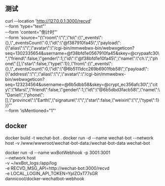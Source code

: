 ## 测试
curl --location 'http://127.0.0.1:3000/recvd' \
--form 'type="text"' \
--form 'content="倒计时"' \
--form 'source="{\\\"room\\\":\\\"\\\",\\\"to\\\":{\\\"_events\\\":{},\\\"_eventsCount\\\":0,\\\"id\\\":\\\"@f387910fa45\\\",\\\"payload\\\":{\\\"alias\\\":\\\"\\\",\\\"avatar\\\":\\\"/cgi-bin/mmwebwx-bin/webwxgeticon?seq=1302335654&username=@f38bfd1e0567910fa45&skey=@crypaafc30\\\",\\\"friend\\\":false,\\\"gender\\\":1,\\\"id\\\":\\\"@f38bfd1e10fa45\\\",\\\"name\\\":\\\"ch.\\\",\\\"phone\\\":[],\\\"star\\\":false,\\\"type\\\":1}},\\\"from\\\":{\\\"_events\\\":{},\\\"_eventsCount\\\":0,\\\"id\\\":\\\"@6b5111dcc269b6901fbb58\\\",\\\"payload\\\":{\\\"address\\\":\\\"\\\",\\\"alias\\\":\\\"\\\",\\\"avatar\\\":\\\"/cgi-bin/mmwebwx-bin/webwxgeticon?seq=123234564&username=@6b5dbb58&skey=@crypt_ec356afc30\\\",\\\"city\\\":\\\"Mars\\\",\\\"friend\\\":false,\\\"gender\\\":1,\\\"id\\\":\\\"@6b5dbd3facb58\\\",\\\"name\\\":\\\"Daniel\\\",\\\"phone\\\":[],\\\"province\\\":\\\"Earth\\\",\\\"signature\\\":\\\"\\\",\\\"star\\\":false,\\\"weixin\\\":\\\"\\\",\\\"type\\\":1}}}"' \
--form 'isMentioned="1"'

## docker
docker build -t wechat-bot .
docker run -d --name wechat-bot --network host -v /www/wwwroot/wechat-bot-data:/wechat-bot-data wechat-bot

docker run -d --name wxBotWebhook -p 3001:3001 \
--network host \
-v ~/wxBot_logs:/app/log \
-e RECVD_MSG_API=http://wechat-bot:3000/recvd \
-e LOCAL_LOGIN_API_TOKEN=YpIZOxT77sGR \
dannicool/docker-wechatbot-webhook
